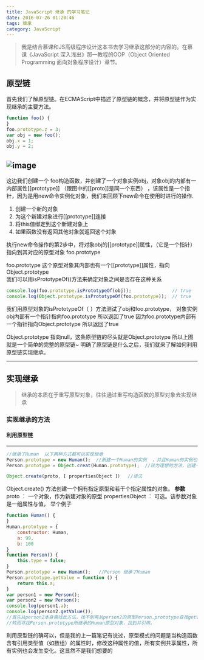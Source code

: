 ```yaml
---
title: JavaScript 继承 的学习笔记
date: 2016-07-26 01:20:46
tags: 继承
category: JavaScript
---
```

>我是结合慕课和JS高级程序设计这本书去学习继承这部分的内容的。在慕课《JavaScript 深入浅出》那一教程的OOP（Object Oriented Programming 面向对象程序设计）章节。
## 原型链
首先我们了解原型链。在ECMAScript中描述了原型链的概念，并将原型链作为实现继承的主要方法。
```javascript
function foo() {
}
foo.prototype.z = 3;
var obj = new foo();
obj.x = 1;
obj.y = 2;
```
![image](http://note.youdao.com/yws/res/342/WEBRESOURCE0ae9a61d44df15812fcf1ae06d7dc33b)
---
这边我们创建一个 foo构造函数，并创建了一个对象实例obj，对象obj的内部有一内部属性[[prototype]] （跟图中的[[proto]]是同一个东西） ，该属性是一个指针，因为是用new命令实例化对象，我们来回顾下new命令在使用时进行的操作.
1. 创建一个新的对象
2. 为这个新建对象进行[[prototype]]连接
3. 将this值绑定到这个新建对象上
4. 如果函数没有返回其他对象就返回这个对象


执行new命令操作的第2步中，将对象obj的[[prototype]]属性，（它是一个指针） 指向到其对应的原型对象 foo.prototype

foo.prototype 这个原型对象其内部也有一个[[prototype]]属性，指向Object.prototype   
我们可以用isPrototypeOf()方法来确定对象之间是否存在这种关系

```javascript
console.log(foo.prototype.isPrototypeOf(obj));               // true
console.log(Object.prototype.isPrototypeOf(foo.prototype));  // true
```
我们用原型对象的isPrototypeOf（ ）方法测试了obj和foo.prototype，
对象实例obj内部有一个指针指向foo.prototype 所以返回了true
因为foo.prototype内部有一个指针指向Object.prototype 所以返回了true

Object.prototype 指向null，这条原型链的尽头就是Object.prototype
所以上图就是一个简单的完整的原型链~  明确了原型链是什么之后，我们就来了解如何利用原型链实现继承。

---
## 实现继承
>继承的本质在于重写原型对象，往往通过重写构造函数的原型对象去实现继承
### 实现继承的方法
#### 利用原型链
---
```javascript
//继承了Human  以下两种方式都可以实现继承
Person.prototype = new Human();  //新建一个Human的实例  ，并且Human的实例也指向了Human.prototype  。  所以Person.prototype也指向了Human.prototype
Person.prototype = Object.creat(Human.prototype);  //较为理想的方法，创建一个空对象，并且规定此新建对象指向的对象原型为Human.prototype
```
```javascript
Object.create(proto, [ propertiesObject ]）  //语法
```

Object.create() 方法创建一个拥有指定原型和若干个指定属性的对象。
**参数**
proto ： 一个对象，作为新建对象的原型
propertiesObject ： 可选。该参数对象是一组属性与值，
举个例子
```javascript
function Human() {
}
Human.prototype = {
    constructor: Human,
    a: 99,
    b: 100
}
function Person() {
    this.type = false;
}
Person.prototype = new Human();   //Person 继承了Human
Person.prototype.getValue = function () {
    return this.a;
}
var person1 = new Person();
var person2 = new Person();
console.log(person1.a);
console.log(person2.getValue());
//首先从person2本身需找此方法，找不到再从person2的原型Person.prototype查找getValue方法，
//转而寻找Person.prototype所继承的Human原型对象，找到并引用。
```

利用原型链的确可以，但是我的上一篇笔记有说过，原型模式的问题是当构造函数含有引用类型值（如数组）的属性时，修改这种属性的值，所有实例共享属性，所有实例也会发生变化。这显然不是我们想要的





